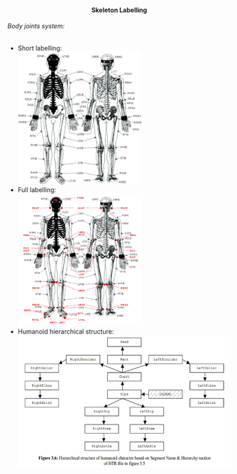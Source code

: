 <html>
<head>
<h4 align="center">Skeleton Labelling</h4>
</head>

<body>

<h6>Body joints system:</h6>
<ul>
  <li>Short labelling:
	<div><img src="skeleton short labelling.png" height="300"/></div>
  </li>
  
  <li>Full labelling:
	<div><img src="skeleton full labelling.png" height="300"/></div>
  </li>
  
  <li>Humanoid hierarchical structure:
	<div><img src="humanoid labels.PNG" height="300"/></div>
  </li>
</ul>

</body>
</html>
